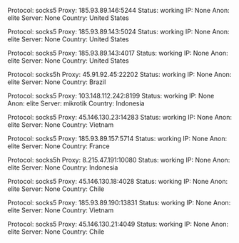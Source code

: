 Protocol: socks5
Proxy: 185.93.89.146:5244
Status: working
IP: None
Anon: elite
Server: None
Country: United States

Protocol: socks5
Proxy: 185.93.89.143:5024
Status: working
IP: None
Anon: elite
Server: None
Country: United States

Protocol: socks5
Proxy: 185.93.89.143:4017
Status: working
IP: None
Anon: elite
Server: None
Country: United States

Protocol: socks5h
Proxy: 45.91.92.45:22202
Status: working
IP: None
Anon: elite
Server: None
Country: Brazil

Protocol: socks5
Proxy: 103.148.112.242:8199
Status: working
IP: None
Anon: elite
Server: mikrotik
Country: Indonesia

Protocol: socks5
Proxy: 45.146.130.23:14283
Status: working
IP: None
Anon: elite
Server: None
Country: Vietnam

Protocol: socks5
Proxy: 185.93.89.157:5714
Status: working
IP: None
Anon: elite
Server: None
Country: France

Protocol: socks5h
Proxy: 8.215.47.191:10080
Status: working
IP: None
Anon: elite
Server: None
Country: Indonesia

Protocol: socks5
Proxy: 45.146.130.18:4028
Status: working
IP: None
Anon: elite
Server: None
Country: Chile

Protocol: socks5
Proxy: 185.93.89.190:13831
Status: working
IP: None
Anon: elite
Server: None
Country: Vietnam

Protocol: socks5
Proxy: 45.146.130.21:4049
Status: working
IP: None
Anon: elite
Server: None
Country: Chile

